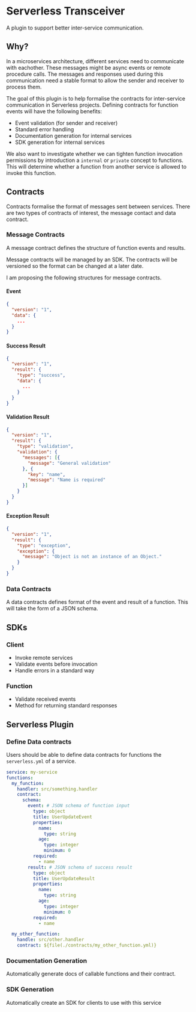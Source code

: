 # Serverless Transceiver
A plugin to support better inter-service communication.

## Why?
In a microservices architecture, different services need to communicate with eachother. These messages might be async events or remote procedure calls. The messages and responses used during this communication need a stable format to allow the sender and receiver to process them.

The goal of this plugin is to help formalise the contracts for inter-service communication in Serverless projects. Defining contracts for function events will have the following benefits:

- Event validation (for sender and receiver)
- Standard error handling
- Documentation generation for internal services
- SDK generation for internal services

We also want to investigate whether we can tighten function invocation permissions by introduction a `internal` or `private` concept to functions. This will determine whether a function from another service is allowed to invoke this function.

## Contracts
Contracts formalise the format of messages sent between services. There are two types of contracts of interest, the message contact and data contract.

### Message Contracts
A message contract defines the structure of function events and results.

Message contracts will be managed by an SDK. The contracts will be versioned so the format can be changed at a later date.

I am proposing the following structures for message contracts.

#### Event
```json
{
  "version": "1",
  "data": {
    ...
  }
}
```

#### Success Result
```json
{
  "version": "1",
  "result": {
    "type": "success",
    "data": {
      ...
    }
  }
}
```


#### Validation Result
```json
{
  "version": "1",
  "result": {
    "type": "validation",
    "validation": {
      "messages": [{
        "message": "General validation"
      }, {
        "key": "name",
        "message": "Name is required"
      }]
    }
  }
}
```

#### Exception Result
```json
{
  "version": "1",
  "result": {
    "type": "exception",
    "exception": {
      "message": "Object is not an instance of an Object."
    }
  }
}
```


### Data Contracts
A data contracts defines format of the event and result of a function. This will take the form of a JSON schema.

## SDKs

### Client
- Invoke remote services
- Validate events before invocation
- Handle errors in a standard way

### Function
- Validate received events
- Method for returning standard responses

## Serverless Plugin

### Define Data contracts
Users should be able to define data contracts for functions the `serverless.yml` of a service.

```yaml
service: my-service
functions:
  my_function:
    handler: src/something.handler
    contract:
      schema: 
        event: # JSON schema of function input
          type: object
          title: UserUpdateEvent
          properties:
            name:
              type: string
            age:
              type: integer
              minimum: 0
          required:
            - name
        result: # JSON schema of success result
          type: object
          title: UserUpdateResult
          properties:
            name:
              type: string
            age:
              type: integer
              minimum: 0
          required:
            - name

  my_other_function:
    handle: src/other.handler
    contract: ${file(./contracts/my_other_function.yml)}
```

### Documentation Generation
Automatically generate docs of callable functions and their contract.

### SDK Generation
Automatically create an SDK for clients to use with this service
